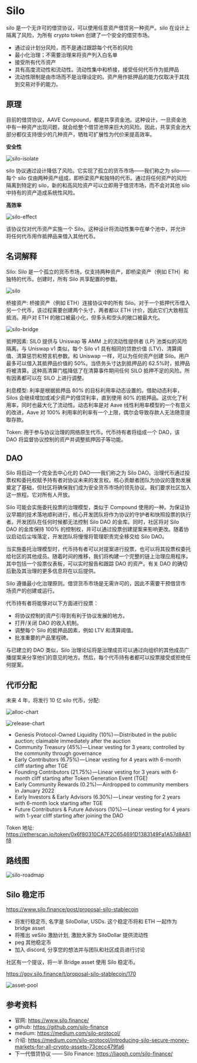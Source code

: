 # Silo

silo 是一个无许可的借贷协议，可以使用任意资产借贷另一种资产。silo 在设计上隔离了风险，为所有 crypto token 创建了一个安全的借贷市场。

- 通过设计划分风险，而不是通过跟踪每个代币的风险
- 最小化治理；不需要治理来将资产列入白名单
- 接受所有代币资产
- 具有高度流动性和流动性。流动性集中和桥接，接受任何代币作为抵押品
- 流动性限制是由市场而不是治理设定的。资产用作抵押品的能力仅取决于其找到交易对手的能力。

## 原理

目前的借贷协议，AAVE Compound，都是共享资金池。这种设计，一旦资金池中有一种资产出现问题，就会给整个借贷池带来巨大的风险。因此，共享资金池大部分都仅支持很少的几种资产，牺牲可扩展性为代价来提高效率。

**安全性**

![silo-isolate](https://miro.medium.com/max/1400/1*7MFa-SS0P-90hK0_MusqLQ.png)

silo 协议通过设计降低了风险。它实现了孤立的货币市场——我们称之为 silo——每个 silo 仅由两种资产组成，即桥梁资产和独特的代币。通过将任何资产的风险隔离到特定的 silo，新的和高风险资产可以立即用于借贷市场，而不会对其他 silo 中持有的资产造成系统性风险。

**高效率**

![silo-effect](https://miro.medium.com/max/1400/1*0MTmbsVtswOkyeJXtRaDeQ.png)

该协议仅对代币资产实施一个 Silo。这种设计将流动性集中在单个池中，并允许将任何代币用作抵押品来借入其他代币。

## 名词解释

Silo: Silo 是一个孤立的货币市场，仅支持两种资产，即桥梁资产（例如 ETH）和独特的代币。创建时，所有 Silo 共享配置的参数。

![silo](https://miro.medium.com/max/1400/1*yq6Zek7_TI1wQA0l7MPttg.png)

桥接资产: 桥接资产（例如 ETH）连接协议中的所有 Silo。对于一个抵押代币借入另一个代币，该过程需要创建两个头寸，两者都以 ETH 计价，因此它们大致相互抵消。用户对 ETH 的敞口被最小化，但多头和空头的敞口被最大化。

![silo-bridge](https://miro.medium.com/max/1400/1*uuB5UGPlFhzWo4pE1tZlGQ.png)

抵押因素: SILO 提供与 Uniswap 等 AMM 上的流动性提供者 (LP) 池类似的风险隔离。与 Uniswap v1 类似，每个 Silo v1 具有相同的贷款价值 (LTV)、清算阈值、清算惩罚和预言机参数。和 Uniswap 一样，可以为任何资产创建 Silo。用户最多可以借入其抵押品价值的 50%。当债务头寸达到抵押品的 62.5%时，抵押品将被清算。这种高清算门槛降低了在清算事件期间任何 SILO 抵押不足的风险。所有因素都可以在 SILO 上进行调整。

利息模型: 利率是根据抵押品 80% 的目标利用率动态设置的。借助动态利率，Silos 会继续增加或减少资产的借贷利率，直到使用 80% 的抵押品。这优化了利用率，同时也最大化了流动性。动态利率是对 Aave 线性利用率模型的一个有意义的改进，Aave 对 100% 利用率的利率有一个上限，偶尔会导致存款人无法随意提取存款。

Token: 用于参与协议治理的网络原生代币。代币持有者将组成一个 DAO，该 DAO 将监督协议控制的资产并调整抵押因子等功能。

## DAO

Silo 将启动一个完全去中心化的 DAO——我们称之为 Silo DAO。治理代币通过投票权和委托权赋予持有者对协议未来的发言权。核心贡献者团队为协议的蓬勃发展奠定了基础，但社区将确保我们成为安全货币市场的领先协议。我们要求社区加入这一旅程。它对所有人开放。

Silo 可能会实施委托投票的治理模型，类似于 Compound 使用的一种。为保证协议早期的技术落地顺利进行，核心开发团队将作为协议的守护者和快照投票的执行者。开发团队在任何时候都无法控制 Silo DAO 的金库。同时，社区将对 Silo DAO 的金库保持 100% 的控制权，并可以通过投票创建提案来影响更改。随着协议启动后尘埃落定，开发团队将慢慢将管理职责完全移交给 Silo DAO。

当实施委托治理模型时，代币持有者可以对提案进行投票，也可以将其投票权委托给社区的其他成员。随着时间的推移，我们将构建一个完整的链上治理应用程序，其中包括一个投票仪表板，可以实时报告和跟踪 DAO 的资产。有关 DAO 的确切后勤及其治理的更多信息将在以后提供。

Silo 遵循最小化治理原则。借贷货币市场是无需许可的，因此不需要干预借贷市场资产的创建或运行。

代币持有者将能够对以下方面进行投票：

- 将协议控制的资产引导到有利于协议发展的地方。
- 打开/关闭 DAO 的收入机制。
- 调整每个 Silo 的抵押品因素，例如 LTV 和清算阈值。
- 批准重要的产品里程碑。

与已建立的 DAO 类似，Silo 治理论坛将是治理成员可以通过向组织的其他成员广播提案来分享他们的意见的地方。然后，每个代币持有者都可以投票接受或拒绝任何提案。

## 代币分配

未来 4 年，将发行 10 亿 silo 代币，分配:

![alloc-chart](<https://776318507-files.gitbook.io/~/files/v0/b/gitbook-x-prod.appspot.com/o/spaces%2FUGrWaE3fhxC8AsolAgPJ%2Fuploads%2F1xGU2TPh3mZrwA9rb1Ta%2FMed-2-TokenAllV3%20(2).png?alt=media&token=7ef7d709-a5cb-4f33-86e3-85dd2f3a6987>)

![release-chart](<https://776318507-files.gitbook.io/~/files/v0/b/gitbook-x-prod.appspot.com/o/spaces%2FUGrWaE3fhxC8AsolAgPJ%2Fuploads%2FLwxykeDa0AyozhVjfGWW%2FMed-2-ScheduleV2%20(1).png?alt=media&token=330b525c-d44c-468c-8b47-ee42caa3bcb6>)

- Genesis Protocol-Owned Liquidity (10%) — Distributed in the public auction; claimable immediately after the auction
- Community Treasury (45%) — Linear vesting for 3 years; controlled by the community through governance
- Early Contributors (6.75%) — Linear vesting for 4 years with 6-month cliff starting after TGE
- Founding Contributors (21.75%) — Linear vesting for 3 years with 6-month cliff starting after Token Generation Event (TGE)
- Early Community Rewards (0.2%) — Airdropped to community members in January 2022
- Early Investors & Early Advisors (6.30%) — Linear vesting for 2 years with 6-month lock starting after TGE
- Future Contributors & Future Advisors (10%) — Linear vesting for 4 years with 1-year cliff starting after joining the DAO

Token 地址: https://etherscan.io/token/0x6f80310CA7F2C654691D1383149Fa1A57d8AB1f8

## 路线图

![silo-roadmap](https://776318507-files.gitbook.io/~/files/v0/b/gitbook-x-prod.appspot.com/o/spaces%2FUGrWaE3fhxC8AsolAgPJ%2Fuploads%2FECaQoX46146UbOAPjKb3%2FRoadmap%20v0205a.png?alt=media&token=d0bbfc55-6186-4f76-b77e-53452b5c636d)

## Silo 稳定币

https://www.silo.finance/post/proposal-silo-stablecoin

- 将发行稳定币, 名字是 SiloDollar, USDs. 这个稳定币将和 ETH 一起作为 bridge asset
- 将推出 veSilo 激励计划, 激励大家为 SiloDollar 提供流动性
- peg 其他稳定币
- 加入 discord, 分享您的想法并与团队和社区成员进行讨论

社区有一个提议，将一半 Bridge asset 使用 Silo 稳定币。

https://gov.silo.finance/t/proposal-silo-stablecoin/170

![asset-pool](https://aws1.discourse-cdn.com/standard11/uploads/silo/original/1X/79bb8da44f63b69eb19cdc869913670725974232.png)

## 参考资料

- 官网: <https://www.silo.finance/>
- github: <https://github.com/silo-finance>
- medium: <https://medium.com/silo-protocol/>
- 介绍: <https://medium.com/silo-protocol/introducing-silo-secure-money-markets-for-all-crypto-assets-73cecc479fa6>
- 下一代借贷协议 —— Silo Finance: <https://liaoph.com/silo-finance/>
